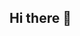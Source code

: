 ## Hi there 👋

<!--
**LuthfiKurnia29/LuthfiKurnia29** is a ✨ _special_ ✨ repository because its `README.md` (this file) appears on your GitHub profile.

Here are some ideas to get you started:
## Im Luthfi Kurnia Hadi. I am as a Software Engineer
## - 🔭 I’m currently working on PT Sekawan Media Informatika in Malang, East Java 
- 🌱 I’m currently learning TypeScript, NextJs, .NET
- 👯 I’m looking to collaborate on ...
- 🤔 I’m looking for help with ...
- 💬 Ask me about ...
- 📫 How to reach me: You can reach me at my email in lkurniahadi@gmail.com
- 😄 Pronouns: ...
- ⚡ Fun fact: ...
-->
